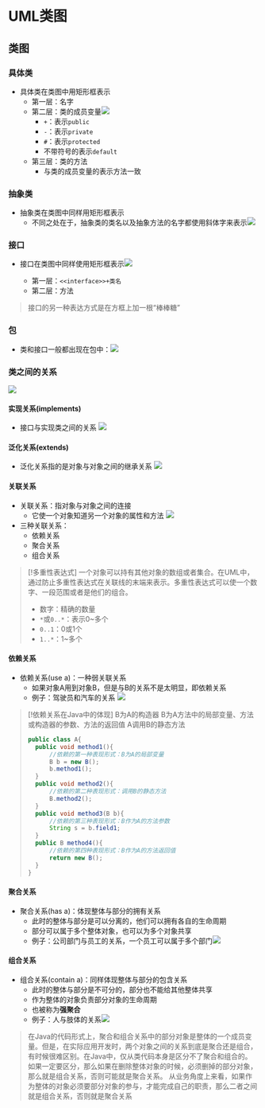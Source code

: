 # UML类图
## 类图
### 具体类
- 具体类在类图中用矩形框表示
	- 第一层：名字
	- 第二层：类的成员变量![](https://jiunian-pic-1310185536.cos.ap-nanjing.myqcloud.com/picgo%2F20230105172220.png)
		- `+`：表示`public`
		- `-`：表示`private`
		- `#`：表示`protected`
		- 不带符号的表示`default`
	- 第三层：类的方法
		- 与类的成员变量的表示方法一致

### 抽象类
- 抽象类在类图中同样用矩形框表示
	- 不同之处在于，抽象类的类名以及抽象方法的名字都使用斜体字来表示![](https://jiunian-pic-1310185536.cos.ap-nanjing.myqcloud.com/picgo%2F20230105172357.png)

### 接口
- 接口在类图中同样使用矩形框表示![](https://jiunian-pic-1310185536.cos.ap-nanjing.myqcloud.com/picgo%2F20230105173314.png)

	- 第一层：`<<interface>>+类名`
	- 第二层：方法
> 接口的另一种表达方式是在方框上加一根“棒棒糖”

### 包
- 类和接口一般都出现在包中：![](https://jiunian-pic-1310185536.cos.ap-nanjing.myqcloud.com/picgo%2F20230105173445.png)

### 类之间的关系
![](https://jiunian-pic-1310185536.cos.ap-nanjing.myqcloud.com/picgo%2F20230105173623.png)
#### 实现关系(implements)
- 接口与实现类之间的关系
![](https://jiunian-pic-1310185536.cos.ap-nanjing.myqcloud.com/picgo%2F20230105173701.png)

#### 泛化关系(extends)
- 泛化关系指的是对象与对象之间的继承关系
![](https://jiunian-pic-1310185536.cos.ap-nanjing.myqcloud.com/picgo%2F20230105173922.png)

#### 关联关系
- 关联关系：指对象与对象之间的连接
	- 它使一个对象知道另一个对象的属性和方法
![](https://jiunian-pic-1310185536.cos.ap-nanjing.myqcloud.com/picgo%2F20230105174207.png)
- 三种关联关系：
	- 依赖关系
	- 聚合关系
	- 组合关系
> [!多重性表达式]
> 一个对象可以持有其他对象的数组或者集合。在UML中，通过防止多重性表达式在关联线的末端来表示。多重性表达式可以使一个数字、一段范围或者是他们的组合。
> - 数字：精确的数量
> - `*`或`0..*`：表示0~多个
> - `0..1`：0或1个
> - `1..*`：1~多个

#### 依赖关系
- 依赖关系(use a)：一种弱关联关系
	- 如果对象A用到对象B，但是与B的关系不是太明显，即依赖关系
	- 例子：驾驶员和汽车的关系
![](https://jiunian-pic-1310185536.cos.ap-nanjing.myqcloud.com/picgo%2F20230105174716.png)
> [!依赖关系在Java中的体现]
> B为A的构造器
> B为A方法中的局部变量、方法或构造器的参数、方法的返回值
> A调用B的静态方法
> ```java
> public class A{
> 	public void method1(){
> 		//依赖的第一种表现形式：B为A的局部变量
> 		B b = new B();
> 		b.method1();
> 	}
> 	public void method2(){
> 		//依赖的第二种表现形式：调用B的静态方法
> 		B.method2();
> 	}
> 	public void method3(B b){
> 		//依赖的第三种表现形式：B作为A的方法参数
> 		String s = b.field1;
> 	}
> 	public B method4(){
> 		//依赖的第四种表现形式：B作为A的方法返回值
> 		return new B();
> 	}
> }
> ```
#### 聚合关系
- 聚合关系(has a)：体现整体与部分的拥有关系
	- 此时的整体与部分是可以分离的，他们可以拥有各自的生命周期
	- 部分可以属于多个整体对象，也可以为多个对象共享
	- 例子：公司部门与员工的关系，一个员工可以属于多个部门![](https://jiunian-pic-1310185536.cos.ap-nanjing.myqcloud.com/picgo%2F20230105190934.png)

#### 组合关系
- 组合关系(contain a)：同样体现整体与部分的包含关系
	- 此时的整体与部分是不可分的，部分也不能给其他整体共享
	- 作为整体的对象负责部分对象的生命周期
	- 也被称为**强聚合**
	- 例子：人与肢体的关系![](https://jiunian-pic-1310185536.cos.ap-nanjing.myqcloud.com/picgo%2F20230105191159.png)
> 在Java的代码形式上，聚合和组合关系中的部分对象是整体的一个成员变量。但是，在实际应用开发时，两个对象之间的关系到底是聚合还是组合，有时候很难区别。在Java中，仅从类代码本身是区分不了聚合和组合的。如果一定要区分，那么如果在删除整体对象的时候，必须删掉的部分对象，那么就是组合关系，否则可能就是聚合关系。
> 从业务角度上来看，如果作为整体的对象必须要部分对象的参与，才能完成自己的职责，那么二者之间就是组合关系，否则就是聚合关系
